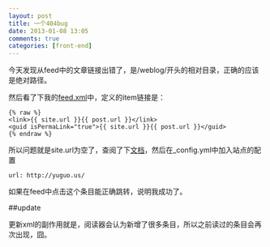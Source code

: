 ```yaml
---
layout: post
title: 一个404bug
date: 2013-01-08 13:05
comments: true
categories: [front-end]
---
```


今天发现从feed中的文章链接出错了，是/weblog/开头的相对目录，正确的应该是绝对路径。

然后看了下我的[feed.xml](https://github.com/fishguo321/fishguo321.github.com/blob/master/feed.xml)中，定义的item链接是：


	{% raw %}
	<link>{{ site.url }}{{ post.url }}</link>
	<guid isPermaLink="true">{{ site.url }}{{ post.url }}</guid>
	{% endraw %}

所以问题就是site.url为空了，查阅了下[文档](http://net.tutsplus.com/tutorials/other/building-static-sites-with-jekyll/)，然后在_config.yml中加入站点的配置

	url: http://yuguo.us/
	
如果在feed中点击这个条目能正确跳转，说明我成功了。

##update

更新xml的副作用就是，阅读器会认为新增了很多条目，所以之前读过的条目会再次出现，囧。

